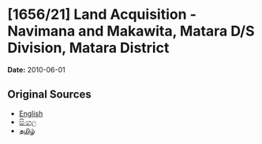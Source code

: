 # [1656/21] Land Acquisition - Navimana and Makawita, Matara D/S Division, Matara District

**Date:** 2010-06-01

## Original Sources

- [English](https://documents.gov.lk/view/extra-gazettes/2010/6/1656-21_E.pdf)
- [සිංහල](https://documents.gov.lk/view/extra-gazettes/2010/6/1656-21_S.pdf)
- [தமிழ்](https://documents.gov.lk/view/extra-gazettes/2010/6/1656-21_T.pdf)
